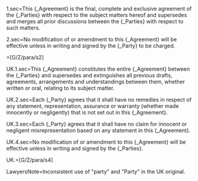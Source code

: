 1.sec=This {_Agreement} is the final, complete and exclusive agreement of the {_Parties} with respect to the subject matters hereof and supersedes and merges all prior discussions between the {_Parties} with respect to such matters. 

2.sec=No modification of or amendment to this {_Agreement} will be effective unless in writing and signed by the {_Party} to be charged.

=[G/Z/para/s2]

UK.1.sec=This {_Agreement} constitutes the entire {_Agreement} between the {_Parties} and supersedes and extinguishes all previous drafts, agreements, arrangements and understandings between them, whether written or oral, relating to its subject matter. 

UK.2.sec=Each {_Party} agrees that it shall have no remedies in respect of any statement, representation, assurance or warranty (whether made innocently or negligently) that is not set out in this {_Agreement}.

UK.3.sec=Each {_Party} agrees that it shall have no claim for innocent or negligent misrepresentation based on any statement in this {_Agreement}. 

UK.4.sec=No modification of or amendment to this {_Agreement} will be effective unless in writing and signed by the {_Parties}.

UK.=[G/Z/para/s4]

LawyersNote=Inconsistent use of "party" and "Party" in the UK original.
